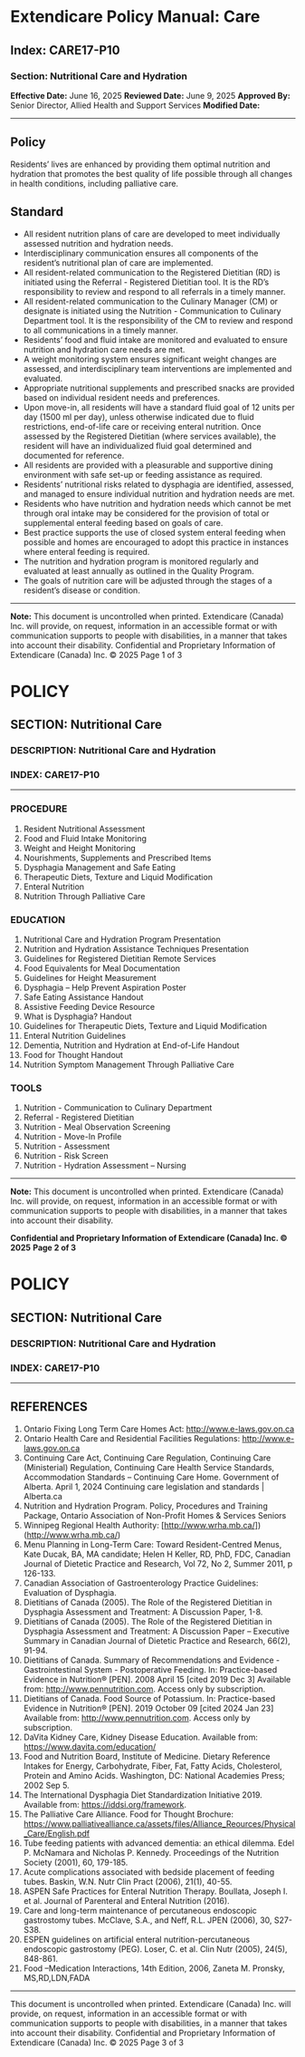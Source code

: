 # Extendicare Policy Manual: Care

## Index: CARE17-P10

### Section: Nutritional Care and Hydration

**Effective Date:** June 16, 2025
**Reviewed Date:** June 9, 2025
**Approved By:** Senior Director, Allied Health and Support Services
**Modified Date:**

----

## Policy

Residents’ lives are enhanced by providing them optimal nutrition and hydration that promotes the best quality of life possible through all changes in health conditions, including palliative care.

## Standard

- All resident nutrition plans of care are developed to meet individually assessed nutrition and hydration needs.
- Interdisciplinary communication ensures all components of the resident’s nutritional plan of care are implemented.
- All resident-related communication to the Registered Dietitian (RD) is initiated using the Referral - Registered Dietitian tool. It is the RD’s responsibility to review and respond to all referrals in a timely manner.
- All resident-related communication to the Culinary Manager (CM) or designate is initiated using the Nutrition - Communication to Culinary Department tool. It is the responsibility of the CM to review and respond to all communications in a timely manner.
- Residents’ food and fluid intake are monitored and evaluated to ensure nutrition and hydration care needs are met.
- A weight monitoring system ensures significant weight changes are assessed, and interdisciplinary team interventions are implemented and evaluated.
- Appropriate nutritional supplements and prescribed snacks are provided based on individual resident needs and preferences.
- Upon move-in, all residents will have a standard fluid goal of 12 units per day (1500 ml per day), unless otherwise indicated due to fluid restrictions, end-of-life care or receiving enteral nutrition. Once assessed by the Registered Dietitian (where services available), the resident will have an individualized fluid goal determined and documented for reference.
- All residents are provided with a pleasurable and supportive dining environment with safe set-up or feeding assistance as required.
- Residents’ nutritional risks related to dysphagia are identified, assessed, and managed to ensure individual nutrition and hydration needs are met.
- Residents who have nutrition and hydration needs which cannot be met through oral intake may be considered for the provision of total or supplemental enteral feeding based on goals of care.
- Best practice supports the use of closed system enteral feeding when possible and homes are encouraged to adopt this practice in instances where enteral feeding is required.
- The nutrition and hydration program is monitored regularly and evaluated at least annually as outlined in the Quality Program.
- The goals of nutrition care will be adjusted through the stages of a resident’s disease or condition.

----

**Note:** This document is uncontrolled when printed.
Extendicare (Canada) Inc. will provide, on request, information in an accessible format or with communication supports to people with disabilities, in a manner that takes into account their disability.
Confidential and Proprietary Information of Extendicare (Canada) Inc. © 2025
Page 1 of 3

# POLICY

## SECTION: Nutritional Care
### DESCRIPTION: Nutritional Care and Hydration
### INDEX: CARE17-P10

----

### PROCEDURE
1. Resident Nutritional Assessment
2. Food and Fluid Intake Monitoring
3. Weight and Height Monitoring
4. Nourishments, Supplements and Prescribed Items
5. Dysphagia Management and Safe Eating
6. Therapeutic Diets, Texture and Liquid Modification
7. Enteral Nutrition
8. Nutrition Through Palliative Care

### EDUCATION
1. Nutritional Care and Hydration Program Presentation
2. Nutrition and Hydration Assistance Techniques Presentation
3. Guidelines for Registered Dietitian Remote Services
4. Food Equivalents for Meal Documentation
5. Guidelines for Height Measurement
6. Dysphagia – Help Prevent Aspiration Poster
7. Safe Eating Assistance Handout
8. Assistive Feeding Device Resource
9. What is Dysphagia? Handout
10. Guidelines for Therapeutic Diets, Texture and Liquid Modification
11. Enteral Nutrition Guidelines
12. Dementia, Nutrition and Hydration at End-of-Life Handout
13. Food for Thought Handout
14. Nutrition Symptom Management Through Palliative Care

### TOOLS
1. Nutrition - Communication to Culinary Department
2. Referral - Registered Dietitian
3. Nutrition - Meal Observation Screening
4. Nutrition - Move-In Profile
5. Nutrition - Assessment
6. Nutrition - Risk Screen
7. Nutrition - Hydration Assessment – Nursing

----

**Note:** This document is uncontrolled when printed. Extendicare (Canada) Inc. will provide, on request, information in an accessible format or with communication supports to people with disabilities, in a manner that takes into account their disability.

**Confidential and Proprietary Information of Extendicare (Canada) Inc. © 2025**
**Page 2 of 3**

# POLICY

## SECTION: Nutritional Care
### DESCRIPTION: Nutritional Care and Hydration
### INDEX: CARE17-P10

----

## REFERENCES

1. Ontario Fixing Long Term Care Homes Act: http://www.e-laws.gov.on.ca
2. Ontario Health Care and Residential Facilities Regulations: http://www.e-laws.gov.on.ca
3. Continuing Care Act, Continuing Care Regulation, Continuing Care (Ministerial) Regulation, Continuing Care Health Service Standards, Accommodation Standards – Continuing Care Home. Government of Alberta. April 1, 2024 Continuing care legislation and standards | Alberta.ca
4. Nutrition and Hydration Program. Policy, Procedures and Training Package, Ontario Association of Non-Profit Homes & Services Seniors
5. Winnipeg Regional Health Authority: [http://www.wrha.mb.ca/])(http://www.wrha.mb.ca/)
6. Menu Planning in Long-Term Care: Toward Resident-Centred Menus, Kate Ducak, BA, MA candidate; Helen H Keller, RD, PhD, FDC, Canadian Journal of Dietetic Practice and Research, Vol 72, No 2, Summer 2011, p 126-133.
7. Canadian Association of Gastroenterology Practice Guidelines: Evaluation of Dysphagia.
8. Dietitians of Canada (2005). The Role of the Registered Dietitian in Dysphagia Assessment and Treatment: A Discussion Paper, 1-8.
9. Dietitians of Canada (2005). The Role of the Registered Dietitian in Dysphagia Assessment and Treatment: A Discussion Paper – Executive Summary in Canadian Journal of Dietetic Practice and Research, 66(2), 91-94.
10. Dietitians of Canada. Summary of Recommendations and Evidence - Gastrointestinal System - Postoperative Feeding. In: Practice-based Evidence in Nutrition® [PEN]. 2008 April 15 [cited 2019 Dec 3] Available from: http://www.pennutrition.com. Access only by subscription.
11. Dietitians of Canada. Food Source of Potassium. In: Practice-based Evidence in Nutrition® [PEN]. 2019 October 09 [cited 2024 Jan 23] Available from: http://www.pennutrition.com. Access only by subscription.
12. DaVita Kidney Care, Kidney Disease Education. Available from: https://www.davita.com/education/
13. Food and Nutrition Board, Institute of Medicine. Dietary Reference Intakes for Energy, Carbohydrate, Fiber, Fat, Fatty Acids, Cholesterol, Protein and Amino Acids. Washington, DC: National Academies Press; 2002 Sep 5.
14. The International Dysphagia Diet Standardization Initiative 2019. Available from: https://iddsi.org/framework.
15. The Palliative Care Alliance. Food for Thought Brochure: https://www.palliativealliance.ca/assets/files/Alliance_Reources/Physical_Care/English.pdf
16. Tube feeding patients with advanced dementia: an ethical dilemma. Edel P. McNamara and Nicholas P. Kennedy. Proceedings of the Nutrition Society (2001), 60, 179-185.
17. Acute complications associated with bedside placement of feeding tubes. Baskin, W.N. Nutr Clin Pract (2006), 21(1), 40-55.
18. ASPEN Safe Practices for Enteral Nutrition Therapy. Boullata, Joseph I. et al. Journal of Parenteral and Enteral Nutrition (2016).
19. Care and long-term maintenance of percutaneous endoscopic gastrostomy tubes. McClave, S.A., and Neff, R.L. JPEN (2006), 30, S27-S38.
20. ESPEN guidelines on artificial enteral nutrition-percutaneous endoscopic gastrostomy (PEG). Loser, C. et al. Clin Nutr (2005), 24(5), 848-861.
21. Food –Medication Interactions, 14th Edition, 2006, Zaneta M. Pronsky, MS,RD,LDN,FADA

----

This document is uncontrolled when printed.
Extendicare (Canada) Inc. will provide, on request, information in an accessible format or with communication supports to people with disabilities, in a manner that takes into account their disability.
Confidential and Proprietary Information of Extendicare (Canada) Inc. © 2025
Page 3 of 3